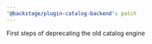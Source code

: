 ```yaml
---
'@backstage/plugin-catalog-backend': patch
---
```


First steps of deprecating the old catalog engine
